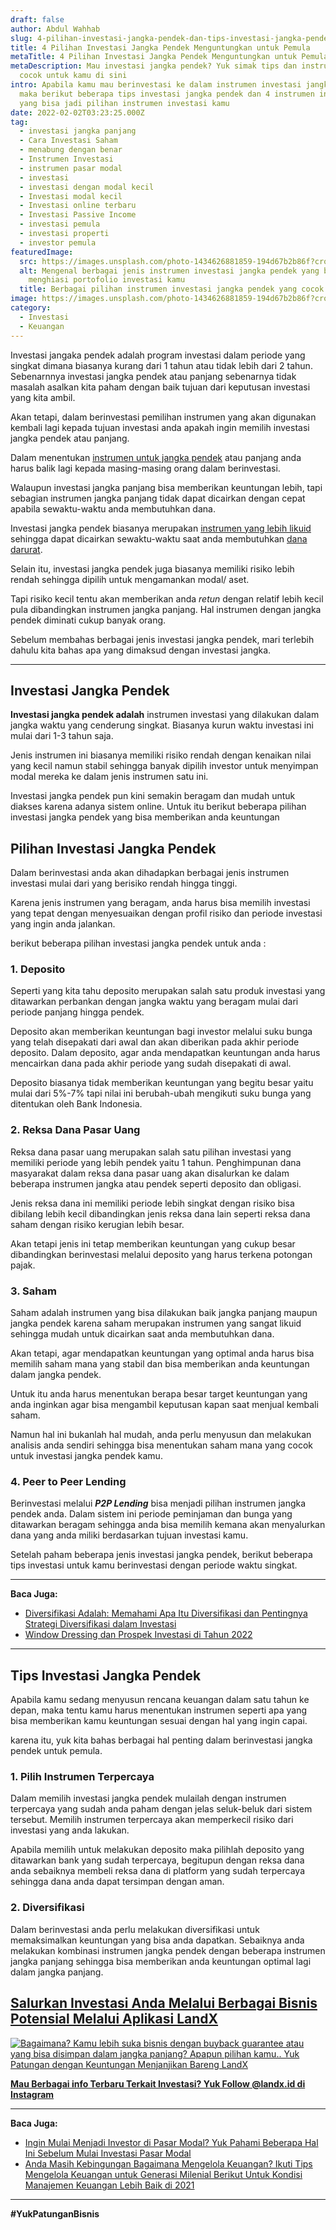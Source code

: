 ```yaml
---
draft: false
author: Abdul Wahhab
slug: 4-pilihan-investasi-jangka-pendek-dan-tips-investasi-jangka-pendek-yang-menguntungkan
title: 4 Pilihan Investasi Jangka Pendek Menguntungkan untuk Pemula
metaTitle: 4 Pilihan Investasi Jangka Pendek Menguntungkan untuk Pemula
metaDescription: Mau investasi jangka pendek? Yuk simak tips dan instrumen yang
  cocok untuk kamu di sini
intro: Apabila kamu mau berinvestasi ke dalam instrumen investasi jangka pendek,
  maka berikut beberapa tips investasi jangka pendek dan 4 instrumen investasi
  yang bisa jadi pilihan instrumen investasi kamu
date: 2022-02-02T03:23:25.000Z
tag:
  - investasi jangka panjang
  - Cara Investasi Saham
  - menabung dengan benar
  - Instrumen Investasi
  - instrumen pasar modal
  - investasi
  - investasi dengan modal kecil
  - Investasi modal kecil
  - Investasi online terbaru
  - Investasi Passive Income
  - investasi pemula
  - investasi properti
  - investor pemula
featuredImage:
  src: https://images.unsplash.com/photo-1434626881859-194d67b2b86f?crop=entropy&cs=tinysrgb&fit=max&fm=jpg&ixid=MnwxMTc3M3wwfDF8c2VhcmNofDI5fHxpbnZlc3RtZW50fGVufDB8fHx8MTY0MTM5OTEzOA&ixlib=rb-1.2.1&q=80&w=1080
  alt: Mengenal berbagai jenis instrumen investasi jangka pendek yang bisa
    menghiasi portofolio investasi kamu
  title: Berbagai pilihan instrumen investasi jangka pendek yang cocok untuk pemula
image: https://images.unsplash.com/photo-1434626881859-194d67b2b86f?crop=entropy&cs=tinysrgb&fit=max&fm=jpg&ixid=MnwxMTc3M3wwfDF8c2VhcmNofDI5fHxpbnZlc3RtZW50fGVufDB8fHx8MTY0MTM5OTEzOA&ixlib=rb-1.2.1&q=80&w=1080
category:
  - Investasi
  - Keuangan
---
```



Investasi jangaka pendek adalah program investasi dalam periode yang singkat dimana biasanya kurang dari 1 tahun atau tidak lebih dari 2 tahun. Sebenarnnya investasi jangka pendek atau panjang sebenarnya tidak masalah asalkan kita paham dengan baik tujuan dari keputusan investasi yang kita ambil.

Akan tetapi, dalam berinvestasi pemilihan instrumen yang akan digunakan kembali lagi kepada tujuan investasi anda apakah ingin memilih investasi jangka pendek atau panjang.

Dalam menentukan [instrumen untuk jangka pendek](https://landx.id/) atau panjang anda harus balik lagi kepada masing-masing orang dalam berinvestasi.

Walaupun investasi jangka panjang bisa memberikan keuntungan lebih, tapi sebagian instrumen jangka panjang tidak dapat dicairkan dengan cepat apabila sewaktu-waktu anda membutuhkan dana.

Investasi jangka pendek biasanya merupakan [instrumen yang  lebih likuid](https://landx.id/) sehingga dapat dicairkan sewaktu-waktu saat anda membutuhkan [dana darurat](https://landx.id/).

Selain itu, investasi jangka pendek juga biasanya memiliki risiko lebih rendah sehingga dipilih untuk mengamankan modal/ aset.

Tapi risiko kecil tentu akan memberikan anda _retun_ dengan relatif lebih kecil pula dibandingkan instrumen jangka panjang. Hal instrumen dengan jangka pendek diminati cukup banyak orang.

Sebelum membahas berbagai jenis investasi jangka pendek, mari terlebih dahulu kita bahas apa yang dimaksud dengan investasi jangka.

---

## Investasi Jangka Pendek

**Investasi jangka pendek adalah** instrumen investasi yang dilakukan dalam jangka waktu yang cenderung singkat. Biasanya kurun waktu investasi ini mulai dari 1-3 tahun saja.

Jenis instrumen ini biasanya memiliki risiko rendah dengan kenaikan nilai yang kecil namun stabil sehingga banyak dipilih investor untuk menyimpan modal mereka ke dalam jenis instrumen satu ini.

Investasi jangka pendek pun kini semakin beragam dan mudah untuk diakses karena adanya sistem online. Untuk itu berikut beberapa pilihan investasi jangka pendek yang bisa memberikan anda keuntungan

## Pilihan Investasi Jangka Pendek

Dalam berinvestasi anda akan dihadapkan berbagai jenis instrumen investasi mulai dari yang berisiko rendah hingga tinggi.

Karena jenis instrumen yang beragam, anda harus bisa memilih investasi yang tepat dengan menyesuaikan dengan profil risiko dan periode investasi yang ingin anda jalankan.

berikut beberapa pilihan investasi jangka pendek untuk anda :

### 1. Deposito

Seperti yang kita tahu deposito merupakan salah satu produk investasi yang ditawarkan perbankan dengan jangka waktu yang beragam mulai dari periode panjang hingga pendek.

Deposito akan memberikan keuntungan bagi investor melalui suku bunga yang telah disepakati dari awal dan akan diberikan pada akhir periode deposito. Dalam deposito, agar anda mendapatkan keuntungan anda harus mencairkan dana pada akhir periode yang sudah disepakati di awal.

Deposito biasanya tidak memberikan keuntungan yang begitu besar yaitu mulai dari 5%-7% tapi nilai ini berubah-ubah mengikuti suku bunga yang ditentukan oleh Bank Indonesia.

### 2. Reksa Dana Pasar Uang

Reksa dana pasar uang merupakan salah satu pilihan investasi yang memiliki periode yang lebih pendek yaitu 1 tahun. Penghimpunan dana masyarakat dalam reksa dana pasar uang akan disalurkan ke dalam beberapa instrumen jangka atau pendek seperti deposito dan obligasi.

Jenis reksa dana ini memiliki periode lebih singkat dengan risiko bisa dibilang lebih kecil dibandingkan jenis reksa dana lain seperti reksa dana saham dengan risiko kerugian lebih besar.

Akan tetapi jenis ini tetap memberikan keuntungan yang cukup besar dibandingkan berinvestasi melalui deposito yang harus terkena potongan pajak.

### 3. Saham

Saham adalah instrumen yang bisa dilakukan baik jangka panjang maupun jangka pendek karena saham merupakan instrumen yang sangat likuid sehingga mudah untuk dicairkan saat anda membutuhkan dana.

Akan tetapi, agar mendapatkan keuntungan yang optimal anda harus bisa memilih saham mana yang stabil dan bisa memberikan anda keuntungan dalam jangka pendek.

Untuk itu anda harus menentukan berapa besar target keuntungan yang anda inginkan agar bisa mengambil keputusan kapan saat menjual kembali saham.

Namun hal ini bukanlah hal mudah, anda perlu menyusun dan melakukan analisis anda sendiri sehingga bisa menentukan saham mana yang cocok untuk investasi jangka pendek kamu.

### 4. Peer to Peer Lending

Berinvestasi melalui **_P2P Lending_** bisa menjadi pilihan instrumen jangka pendek anda. Dalam sistem ini periode peminjaman dan bunga yang ditawarkan beragam sehingga anda bisa memilih kemana akan menyalurkan dana yang anda miliki berdasarkan tujuan investasi kamu.

Setelah paham beberapa jenis investasi jangka pendek, berikut beberapa tips investasi untuk kamu berinvestasi dengan periode waktu singkat.

---

**Baca Juga:**

* [Diversifikasi Adalah: Memahami Apa Itu Diversifikasi dan Pentingnya Strategi Diversifikasi dalam Investasi](https://landx.id/blog/diversifikasi-dalam-investasi/)
* [Window Dressing dan Prospek Investasi di Tahun 2022](https://landx.id/blog/memahami-konsep-window-dressing-2022/)

---

## Tips Investasi Jangka Pendek

Apabila kamu sedang menyusun rencana keuangan dalam satu tahun ke depan, maka tentu kamu harus menentukan instrumen seperti apa yang bisa memberikan kamu keuntungan sesuai dengan hal yang ingin capai.

karena itu, yuk kita bahas berbagai hal penting dalam berinvestasi jangka pendek untuk pemula.

### 1. Pilih Instrumen Terpercaya

Dalam memilih investasi jangka pendek mulailah dengan instrumen terpercaya yang sudah anda paham dengan jelas seluk-beluk dari sistem tersebut. Memilih instrumen terpercaya akan memperkecil risiko dari investasi yang anda lakukan.

Apabila memilih untuk melakukan deposito maka pilihlah deposito yang ditawarkan bank yang sudah terpercaya, begitupun dengan reksa dana anda sebaiknya membeli reksa dana di platform yang sudah terpercaya sehingga dana anda dapat tersimpan dengan aman.

### **2. Diversifikasi**

Dalam berinvestasi anda perlu melakukan diversifikasi untuk memaksimalkan keuntungan yang bisa anda dapatkan. Sebaiknya anda melakukan kombinasi instrumen jangka pendek dengan beberapa instrumen jangka panjang sehingga bisa memberikan anda keuntungan optimal lagi dalam jangka panjang.

## [Salurkan Investasi Anda Melalui Berbagai Bisnis Potensial Melalui Aplikasi LandX](https://landx.id/)

[![Bagaimana? Kamu lebih suka bisnis dengan buyback guarantee atau yang bisa disimpan dalam jangka panjang? Apapun pilihan kamu.. Yuk Patungan  dengan Keuntungan Menjanjikan Bareng LandX](https://accountgram-production.sfo2.cdn.digitaloceanspaces.com/landx_ghost/2021/10/Equity-Crowdfunding-di-Indonesia-1--3.png)](http://landx.id/)

**[Mau Berbagai info Terbaru Terkait Investasi? Yuk Follow @landx.id di Instagram](https://www.instagram.com/landx.id/?utm_medium=copy_link)**

---

**Baca Juga:**

* [Ingin Mulai Menjadi Investor di Pasar Modal? Yuk Pahami Beberapa Hal Ini Sebelum Mulai Investasi Pasar Modal](https://landx.id/blog/ingin-mulai-menjadi-investor-di-pasar-modal-yuk-pahami-beberapa-hal-ini-sebelum-mulai-investasi-pasar-modal/)
* [Anda Masih Kebingungan Bagaimana Mengelola  Keuangan? Ikuti Tips  Mengelola Keuangan untuk Generasi Milenial Berikut  Untuk Kondisi Manajemen Keuangan Lebih Baik di 2021](https://landx.id/blog/anda-masih-kebingungan-bagaimana-mengelola-keuangan-ikuti-tips-mengelola-keuangan-untuk-generasi-milenial-berikut-untuk-kondisi-manajemen-keuangan-lebih-baik-di-2021/)

---

‌**#YukPatunganBisnis**



